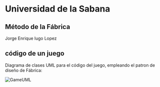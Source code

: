 # Universidad de la Sabana
## Método de la Fábrica
Jorge Enrique lugo Lopez

## código de un juego
Diagrama de clases UML para el código del juego, empleando el patron de diseño de Fábrica:

![GameUML](https://github.com/user-attachments/assets/540097a5-7118-4302-b81e-6a2460e24b3c)

